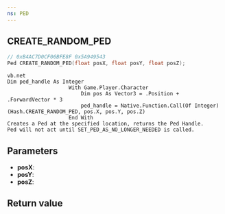```yaml
---
ns: PED
---
```

## CREATE_RANDOM_PED

```c
// 0xB4AC7D0CF06BFE8F 0x5A949543
Ped CREATE_RANDOM_PED(float posX, float posY, float posZ);
```

```
vb.net
Dim ped_handle As Integer
                    With Game.Player.Character
                        Dim pos As Vector3 = .Position + .ForwardVector * 3
                        ped_handle = Native.Function.Call(Of Integer)(Hash.CREATE_RANDOM_PED, pos.X, pos.Y, pos.Z)
                    End With
Creates a Ped at the specified location, returns the Ped Handle.
Ped will not act until SET_PED_AS_NO_LONGER_NEEDED is called.
```

## Parameters
* **posX**: 
* **posY**: 
* **posZ**: 

## Return value
